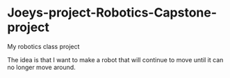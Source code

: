# Joeys-project-Robotics-Capstone-project
My robotics class project

The idea is that I want to make a robot that will continue to move until it can no longer move around.

